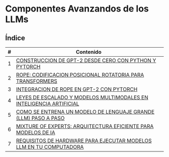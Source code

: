 # Componentes Avanzandos de los LLMs

## Índice

| # | Contenido |
|---|-----------|
| 1 | [CONSTRUCCION DE GPT-2 DESDE CERO CON PYTHON Y PYTORCH](./01_Construccion_de_GPT-2.md) |
| 2 | [ROPE: CODIFICACION POSICIONAL ROTATORIA PARA TRANSFORMERS](./02_RoPE.md) |
| 3 | [INTEGRACION DE ROPE EN GPT-2 CON PYTORCH](./03_Integracion_de_Rope_en_GPT-2.md) |
| 4 | [LEYES DE ESCALADO Y MODELOS MULTIMODALES EN INTELIGENCIA ARTIFICIAL](./04_Leyes_de_escalado_y_modelos_multimodales.md) |
| 5 | [COMO SE ENTRENA UN MODELO DE LENGUAJE GRANDE (LLM) PASO A PASO](./05_Cómo_se_entrena_un_LLM.md) |
| 6 | [MIXTURE OF EXPERTS: ARQUITECTURA EFICIENTE PARA MODELOS DE IA](./06_Mixture_of_Experts_arquitectura_eficiente_para_modelos_de_IA.md) |
| 7 | [REQUISITOS DE HARDWARE PARA EJECUTAR MODELOS LLM EN TU COMPUTADORA](./07_Requisitos_de_hardware_para_ejecutar_modelos%20LLM.md) |